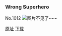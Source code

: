 ### Wrong Superhero
No.1012
![图片不见了~~~](https://imgs.xkcd.com/comics/wrong_superhero.png)

[原址](https://xkcd.com//1012) [下载](https://imgs.xkcd.com/comics/wrong_superhero.png)

